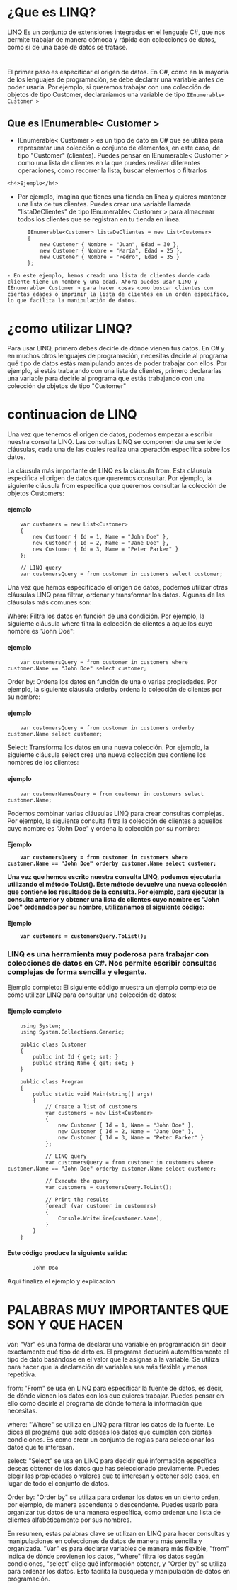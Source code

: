 # ¿Que es LINQ?

<p>LINQ Es un conjunto de extensiones integradas en el lenguaje C#, que nos permite trabajar de manera cómoda y rápida con colecciones de datos, como si de una base de datos se tratase.</p>

# 
El primer paso es especificar el origen de datos. En C#, como en la mayoría de los lenguajes de programación, se debe declarar una variable antes de poder usarla. Por ejemplo, si queremos trabajar con una colección de objetos de tipo Customer, declararíamos una variable de tipo ``` IEnumerable< Customer > ```

<h2>Que es IEnumerable< Customer > </h2>

   - <p>IEnumerable< Customer > es un tipo de dato en C# que se utiliza para representar una colección o conjunto de elementos, en este caso, de tipo "Customer" (clientes). Puedes pensar en IEnumerable< Customer > como una lista de clientes en la que puedes realizar diferentes operaciones, como recorrer la lista, buscar elementos o filtrarlos</p>

    <h4>Ejemplo</h4>
   - Por ejemplo, imagina que tienes una tienda en línea y quieres mantener una lista de tus clientes. Puedes crear una variable llamada "listaDeClientes" de tipo IEnumerable< Customer > para almacenar todos los clientes que se registran en tu tienda en línea. 

            IEnumerable<Customer> listaDeClientes = new List<Customer>
            {
                new Customer { Nombre = "Juan", Edad = 30 },
                new Customer { Nombre = "María", Edad = 25 },
                new Customer { Nombre = "Pedro", Edad = 35 }
            };

    - En este ejemplo, hemos creado una lista de clientes donde cada cliente tiene un nombre y una edad. Ahora puedes usar LINQ y IEnumerable< Customer > para hacer cosas como buscar clientes con ciertas edades o imprimir la lista de clientes en un orden específico, lo que facilita la manipulación de datos.  


# ¿como utilizar LINQ?
<p>Para usar LINQ, primero debes decirle de dónde vienen tus datos. En C# y en muchos otros lenguajes de programación, necesitas decirle al programa qué tipo de datos estás manipulando antes de poder trabajar con ellos. Por ejemplo, si estás trabajando con una lista de clientes, primero declararías una variable para decirle al programa que estás trabajando con una colección de objetos de tipo "Customer"</p>


# continuacion de LINQ
<p>Una vez que tenemos el origen de datos, podemos empezar a escribir nuestra consulta LINQ. Las consultas LINQ se componen de una serie de cláusulas, cada una de las cuales realiza una operación específica sobre los datos.

La cláusula más importante de LINQ es la cláusula from. Esta cláusula especifica el origen de datos que queremos consultar. Por ejemplo, la siguiente cláusula from especifica que queremos consultar la colección de objetos Customers:</p>
<h4>ejemplo</h4>

        var customers = new List<Customer>
        {
            new Customer { Id = 1, Name = "John Doe" },
            new Customer { Id = 2, Name = "Jane Doe" },
            new Customer { Id = 3, Name = "Peter Parker" }
        };

        // LINQ query
        var customersQuery = from customer in customers select customer;


Una vez que hemos especificado el origen de datos, podemos utilizar otras cláusulas LINQ para filtrar, ordenar y transformar los datos. Algunas de las cláusulas más comunes son:

Where: Filtra los datos en función de una condición. Por ejemplo, la siguiente cláusula where filtra la colección de clientes a aquellos cuyo nombre es "John Doe":

<h4>ejemplo</h4>

        var customersQuery = from customer in customers where customer.Name == "John Doe" select customer;

Order by: Ordena los datos en función de una o varias propiedades. Por ejemplo, la siguiente cláusula orderby ordena la colección de clientes por su nombre:

<h4>ejemplo</h4>

        var customersQuery = from customer in customers orderby customer.Name select customer;

Select: Transforma los datos en una nueva colección. Por ejemplo, la siguiente cláusula select crea una nueva colección que contiene los nombres de los clientes:

<h4>ejemplo</h4>

        var customerNamesQuery = from customer in customers select customer.Name;


<p>Podemos combinar varias cláusulas LINQ para crear consultas complejas. Por ejemplo, la siguiente consulta filtra la colección de clientes a aquellos cuyo nombre es "John Doe" y ordena la colección por su nombre:</p>
<h4>Ejemplo</4>

        var customersQuery = from customer in customers where customer.Name == "John Doe" orderby customer.Name select customer;

<p>Una vez que hemos escrito nuestra consulta LINQ, podemos ejecutarla utilizando el método ToList(). Este método devuelve una nueva colección que contiene los resultados de la consulta. Por ejemplo, para ejecutar la consulta anterior y obtener una lista de clientes cuyo nombre es "John Doe" ordenados por su nombre, utilizaríamos el siguiente código:</p>
<h4>Ejemplo</4>


        var customers = customersQuery.ToList();

<h3>LINQ es una herramienta muy poderosa para trabajar con colecciones de datos en C#. Nos permite escribir consultas complejas de forma sencilla y elegante.</h3>

Ejemplo completo: El siguiente código muestra un ejemplo completo de cómo utilizar LINQ para consultar una colección de datos:

 <h4>Ejemplo completo</h4>

        using System;
        using System.Collections.Generic;

        public class Customer
        {
            public int Id { get; set; }
            public string Name { get; set; }
        }

        public class Program
        {
            public static void Main(string[] args)
            {
                // Create a list of customers
                var customers = new List<Customer>
                {
                    new Customer { Id = 1, Name = "John Doe" },
                    new Customer { Id = 2, Name = "Jane Doe" },
                    new Customer { Id = 3, Name = "Peter Parker" }
                };

                // LINQ query
                var customersQuery = from customer in customers where customer.Name == "John Doe" orderby customer.Name select customer;

                // Execute the query
                var customers = customersQuery.ToList();

                // Print the results
                foreach (var customer in customers)
                {
                    Console.WriteLine(customer.Name);
                }
            }
        }

<h4>Este código produce la siguiente salida:</h4>

            John Doe

<p>Aqui finaliza el ejemplo y explicacion</p>

# PALABRAS MUY IMPORTANTES QUE SON Y QUE HACEN 
var: "Var" es una forma de declarar una variable en programación sin decir exactamente qué tipo de dato es. El programa deducirá automáticamente el tipo de dato basándose en el valor que le asignas a la variable. Se utiliza para hacer que la declaración de variables sea más flexible y menos repetitiva.

from: "From" se usa en LINQ para especificar la fuente de datos, es decir, de dónde vienen los datos con los que quieres trabajar. Puedes pensar en ello como decirle al programa de dónde tomará la información que necesitas.

where: "Where" se utiliza en LINQ para filtrar los datos de la fuente. Le dices al programa que solo deseas los datos que cumplan con ciertas condiciones. Es como crear un conjunto de reglas para seleccionar los datos que te interesan.

select: "Select" se usa en LINQ para decidir qué información específica deseas obtener de los datos que has seleccionado previamente. Puedes elegir las propiedades o valores que te interesan y obtener solo esos, en lugar de todo el conjunto de datos.

Order by: "Order by" se utiliza para ordenar los datos en un cierto orden, por ejemplo, de manera ascendente o descendente. Puedes usarlo para organizar tus datos de una manera específica, como ordenar una lista de clientes alfabéticamente por sus nombres.

En resumen, estas palabras clave se utilizan en LINQ para hacer consultas y manipulaciones en colecciones de datos de manera más sencilla y organizada. "Var" es para declarar variables de manera más flexible, "from" indica de dónde provienen los datos, "where" filtra los datos según condiciones, "select" elige qué información obtener, y "Order by" se utiliza para ordenar los datos. Esto facilita la búsqueda y manipulación de datos en programación.
